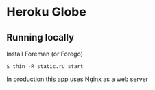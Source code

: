 # Heroku Globe


## Running locally

Install Foreman (or Forego)

```
$ thin -R static.ru start
```

In production this app uses Nginx as a web server
